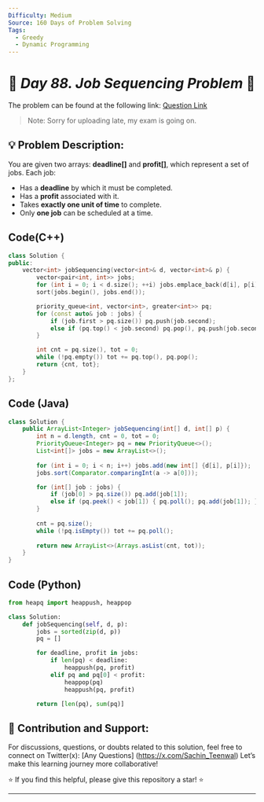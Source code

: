 ```yaml
---
Difficulty: Medium  
Source: 160 Days of Problem Solving  
Tags:
  - Greedy
  - Dynamic Programming
---
```


# 🚀 _Day 88. Job Sequencing Problem_ 🧠

The problem can be found at the following link: [Question Link](https://www.geeksforgeeks.org/batch/gfg-160-problems/track/greedy-gfg-160/problem/job-sequencing-problem-1587115620)  

> Note: Sorry for uploading late, my exam is going on.


## 💡 **Problem Description:** 

You are given two arrays: **deadline[]** and **profit[]**, which represent a set of jobs. Each job:  
- Has a **deadline** by which it must be completed.  
- Has a **profit** associated with it.  
- Takes **exactly one unit of time** to complete.  
- Only **one job** can be scheduled at a time.  
## Code(C++)
```cpp
class Solution {
public:
    vector<int> jobSequencing(vector<int>& d, vector<int>& p) {
        vector<pair<int, int>> jobs;
        for (int i = 0; i < d.size(); ++i) jobs.emplace_back(d[i], p[i]);
        sort(jobs.begin(), jobs.end());

        priority_queue<int, vector<int>, greater<int>> pq;
        for (const auto& job : jobs) {
            if (job.first > pq.size()) pq.push(job.second);
            else if (pq.top() < job.second) pq.pop(), pq.push(job.second);
        }

        int cnt = pq.size(), tot = 0;
        while (!pq.empty()) tot += pq.top(), pq.pop();
        return {cnt, tot};
    }
};
```

## Code (Java)

```java
class Solution {
    public ArrayList<Integer> jobSequencing(int[] d, int[] p) {
        int n = d.length, cnt = 0, tot = 0;
        PriorityQueue<Integer> pq = new PriorityQueue<>();
        List<int[]> jobs = new ArrayList<>();
        
        for (int i = 0; i < n; i++) jobs.add(new int[] {d[i], p[i]});
        jobs.sort(Comparator.comparingInt(a -> a[0]));

        for (int[] job : jobs) {
            if (job[0] > pq.size()) pq.add(job[1]);
            else if (pq.peek() < job[1]) { pq.poll(); pq.add(job[1]); }
        }
        
        cnt = pq.size();
        while (!pq.isEmpty()) tot += pq.poll();
        
        return new ArrayList<>(Arrays.asList(cnt, tot));
    }
}
```

## Code (Python)

```python
from heapq import heappush, heappop

class Solution:
    def jobSequencing(self, d, p):
        jobs = sorted(zip(d, p))
        pq = []

        for deadline, profit in jobs:
            if len(pq) < deadline:
                heappush(pq, profit)
            elif pq and pq[0] < profit:
                heappop(pq)
                heappush(pq, profit)

        return [len(pq), sum(pq)]
```



## 🎯 **Contribution and Support:**

For discussions, questions, or doubts related to this solution, feel free to connect on Twitter(x): [Any Questions] (https://x.com/Sachin_Teenwal) Let’s make this learning journey more collaborative!

⭐ If you find this helpful, please give this repository a star! ⭐

---
